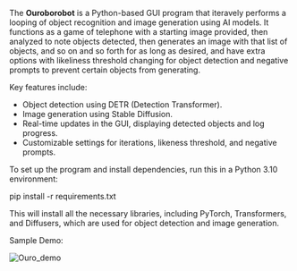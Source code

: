 The **Ouroborobot** is a Python-based GUI program that iteravely performs a looping of 
object recognition and image generation using AI models. It functions as a game of telephone with a 
starting image provided, then analyzed to note objects detected, then generates an image with that list of objects,
and so on and so forth for as long as desired, and have extra options with likeliness threshold changing for 
object detection and negative prompts to prevent certain objects from generating.

Key features include:

* Object detection using DETR (Detection Transformer).
* Image generation using Stable Diffusion.
* Real-time updates in the GUI, displaying detected objects and log progress.
* Customizable settings for iterations, likeness threshold, and negative prompts.

To set up the program and install dependencies, run this in a Python 3.10 environment:

pip install -r requirements.txt

This will install all the necessary libraries, including PyTorch, Transformers, and Diffusers, 
which are used for object detection and image generation.

Sample Demo: 

![Ouro_demo](https://github.com/user-attachments/assets/76ce54dc-4408-4726-a520-335693e6c3d1)

